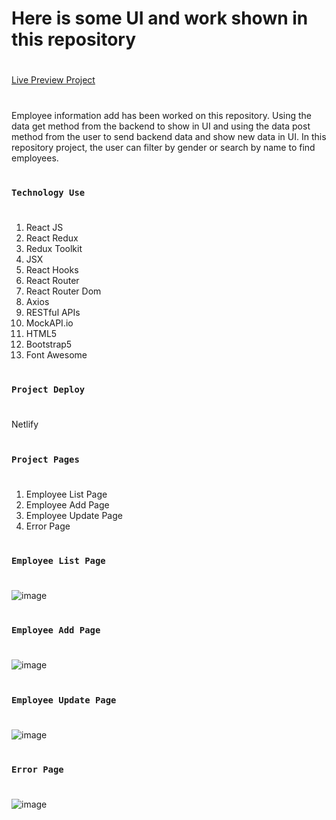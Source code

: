  # Here is some UI and work shown in this repository
#
[Live Preview Project](https://react-redux-crud-project.netlify.app/)
#
## 
#
Employee information add has been worked on this repository. Using the data get method from the backend to show in UI and using the data post method from the user to send backend data and show new data in UI. In this repository project, the user can filter by gender or search by name to find employees.
#
### `Technology Use`
#
1. React JS
2. React Redux
3. Redux Toolkit
4. JSX
5. React Hooks
6. React Router
7. React Router Dom
8. Axios
9. RESTful APIs
10. MockAPI.io
11. HTML5
12. Bootstrap5
13. Font Awesome

#
### `Project Deploy`
#
Netlify

#
### `Project Pages`
#
1. Employee List Page
2. Employee Add Page
3. Employee Update Page
4. Error Page


#
### `Employee List Page`
#

![image](https://github.com/DeveloperOmarFaruk/react-redux-crud/assets/75971859/cedb1f8b-612a-4825-8e55-94b290f45220)



#
### `Employee Add Page`
#
![image](https://github.com/DeveloperOmarFaruk/react-redux-crud/assets/75971859/05e66581-e0c2-4549-b78e-f30ae7d613a7)

#
### `Employee Update Page`
#
![image](https://github.com/DeveloperOmarFaruk/react-redux-crud/assets/75971859/81ff2cfe-a465-4ed2-bf88-c748d18c9e38)


#
### `Error Page`
#
![image](https://github.com/DeveloperOmarFaruk/react-redux-crud/assets/75971859/cb622e9a-9268-4caf-a373-c017780bdade)

#




